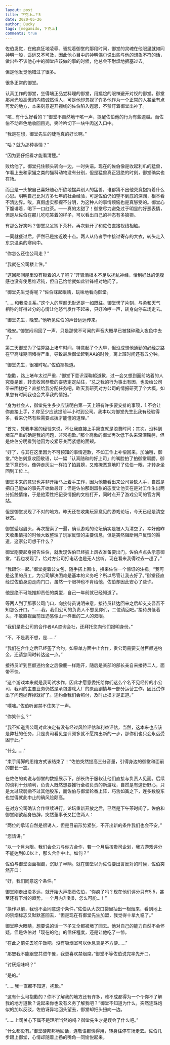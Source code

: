 ```yaml
---
layout: post
title: 下克上…？5
date: 2020-05-26
author: Ducky
tags: [megamido, 下克上]
comments: true
---
```

佐伯发觉，在他疯狂地凌辱、骚扰着御堂的那段时间，御堂的灵魂在他眼里就如同神明一般，遥远又不可及，因此他心目中的神明偶尔说出些与他的想象不符的话，做出些不该他心中的御堂应该做的事的时候，他总会不耐烦地搪塞过去。

但是他发觉他错过了很多。

很多正常的御堂。

认真工作的御堂，坐得端正品尝料理的御堂，用尴尬的眼神避开对视的御堂。御堂那月光般高傲的内核诚然诱人，可是他却忽视了许多他作为一个正常的人甚至有点可爱的地方，本来刻意避开视线的佐伯陷入遐思，不禁盯着御堂出神了。


“咳…有什么好看的？”御堂不自然地干咳一声，提醒佐伯他的行为有些逾越。而佐伯不动声色地收回目光，笑吟吟切下一块牛肉送入口中。

“我是在想，御堂先生的睫毛真的好长啊。”

“哈？就为那种事情？”

“因为要仔细看才能看清楚。”

败给他了。御堂托住额头转向一边，一时失语。现在的佐伯像是收起利爪的猛兽，乍看上去和家猫之类的猫科动物没有分别，但是猛兽真正狠绝的时刻，御堂确实也在场。

而且是一头按自己喜好随心所欲地摆弄别人的猛兽，谁都猜不出他究竟抱持着什么心思。明明自己比对方多七年的社会经验，可是佐伯仍如望不到底的深渊，根本看不清边界。唉，真假虚实都探不分明，为这种人的事情烦恼也是真够受的。御堂心下腹诽着，喝下一口红茶。——真的太甜了！御堂尽力避免过于明显的好恶表情，但是从佐伯在那儿吃吃笑着的样子，可以看出自己的神态有多狼狈。

有那么好笑吗？御堂忿忿搁下茶杯，再次躲开了和佐伯直接视线相触。


一同就餐过后，俨然已是接近晚十点。两人从侍者手中接过寄存的大衣，转头走入东京温柔的寒风中。


“你怎么还往公司走？”

“我就在公司楼上住。”

“这回那间屋里没有锁着的人了吧？”开胃酒根本不足以扰乱神经，恰到好处的饱腹感也没有使思维迟钝，但自己恰恰就如此针锋相对地问了。

“御堂先生觉得呢？”佐伯眯起眼睛，玩味地看向御堂。

“……和我没关系。”这个人的厚颜无耻还是一如既往。御堂愣了片刻，与柔和天气相称的好得过分的心情让他怒气发作不起来，只好冷哼一声，转身向停车场走去。

“御堂先生，晚安。”他听见佐伯的声音远远传来。

“晚安。”御堂闷闷回了一声，只是那微不可闻的声音大概早已被揉碎融入夜色中去了。


第二天御堂为了估算路上堵车时间，特意起了个大早，但没成想他通勤的必经之路在早高峰期间堵得严重，导致最后御堂赶到AA的时候，离上班时间还有五分钟。

“御堂先生，很准时呢。”佐伯揶揄道。

“抱歉，路上堵车太过严重…”御堂下意识深鞠躬道歉，过一会又想到面前站着的人究竟是谁，转念收回恭敬的姿势定定站住，“总之我的行为事出有因，也没给公司带来困扰吧？直接给我分配任务吧，昨天我研究对方公司的情报研究了个大概，如果您有时间我也会共享我的情报。”

“身为社会人，御堂先生多少应该明白第一天上班有许多要安排的事项，1.不会让你直接上手，2.你至少应该提前半小时到公司。我本以为御堂先生比我有经验得多，看来仍然有些需要点拨才能懂的道理。”

“首先，凭我丰富的经验来说，不让我直接上手简直就是浪费时间；其次，没料到堵车严重的确是我的问题，非常抱歉。”那个高傲的御堂再次低下头来深深鞠躬，但是佐伯分明看到他因为咬紧牙关而紧绷的面颊。

“好了，与其在这里因为不可预知的事情道歉，不如工作上补偿回来。加油哦，御堂。”佐伯刻意收回敬语，以一幅「认真随和的好上司」的嘴脸拍了拍御堂肩膀。御堂下意识地，像弹走灰尘一样拍了拍肩膀，又难掩恶意地盯了佐伯一眼，才转身坐回到工位上。

御堂本来的意思也并非开始马上着手工作，因为他能看出来公司紧缺人手，自然是把自己能做的事先开始做最好；但是佐伯那副嚣张的态度让他实在是对工作生出两分抵触情绪，于是他索性把记录情报的文档打开，同时点开了游戏公司的官方网站。


但是御堂发现了不对的地方。昨天还在收集玩家意见的游戏论坛，今天已经是清空状态。

御堂蹙起眉头，再次搜索了一遍，确认游戏的论坛确实是被人为清空了。幸好他昨天收集情报的时候大致整理了玩家反馈的主要信息，但是突然阻断用户反馈的渠道，这家公司想干什么？

御堂刚要起身报告佐伯，就发现佐伯已经披上风衣准备要出门。佐伯点点头示意御堂，“我也发现了，给对方公司打电话也是无人接听。现在看来我得过去一趟了。”

“我跟你一起。”御堂提着公文包，随手搭上围巾，换来佐伯一个惊讶的注视。“我可是这里的员工，为公司解决困难是基本的义务吧？所以尽管让我去好了。”御堂径直经过佐伯身边走向门口，虽然一个眼神也不肯给他，佐伯却因此安心了些许。

他是绝不可能推卸责任的类型，自己一年前就已经知道了。


等两人到了那家公司门口，向接待员说明来意，接待员转达回来之后却支支吾吾不知怎么开口。“……我，我们公司的负责人不想见你们，二位请回吧。”接待员低着头，不敢直视面前压迫感像山一样重的二人的双眼。

“我们是贵公司的合作者AA咨询会社，还拜托您向他们报明身份。”

“不，不是我不想，是……”

“我们在合作之后已经签了合约，如果单方面中止合作，贵公司需要支付巨额违约金，还请您同时转达这一点。”

接待员听到巨额违约金之后像鹿一样跑开，随后是某部的部长亲自来接待二人，面带不快。

“这个游戏本来就是我司试水作，因此才愿意委托给你们这么个名不见经传的小公司，我司的主要业务仍然是承包游戏大厂的原画剧情与一部分运营工作，因此试作出了问题抛弃掉就好了。违约金我们会照付，及时止损才是正道。”

“噗嗤。”佐伯听罢禁不住笑了一声。

“你笑什么？”

“我不知道贵公司对此决定有没有经过风险评估和利益评估，当然，这本来也应该是弊社的任务，只是贵司看见差评颇多就不愿跨出新的一步，那你们也只会永远受困于此。”

“什么……”

“束手缚脚的思维方式该结束了！”佐伯突然提高三分音量，引得身边的御堂和面前的部长一震。


在佐伯的劝说与御堂的数据展示下，部长终于服软让他们直接与负责人见面。后续的谈判十分顺利，负责人既然想要推行全权负责的新游戏，自然是有这份野心，只是太过软弱拗不过其他股东，而佐伯与御堂轮番上阵，巧舌如簧之下，连多数股东也觉得就此中止的确风险颇高。

在对方公司确认合作继续进行，论坛重新开放之后，已然是下午茶时间了。佐伯和御堂刚欲起身告辞，突然董事长又拦住两人：

“两位的承诺自然是很诱人，但是目前形势紧张，不开出新的条件我们也会不安。”

“您请讲。”

“以一个月为限。我们会全力与你方合作，若一个月后按贵司企划，我方游戏评分不能达到8.0以上，那么合作中止。如何？”

佐伯与御堂面面相觑，沉默了半晌。就在御堂以为佐伯要出言反对的时候，佐伯突然开口：

“好，我们同意这个条件。”


御堂刚走出没多远，就开始大声指责佐伯，“你疯了吗？现在他们评分只有5.5，甚至还有下滑的趋势，一个月内升到8，怎么可能…！”

“换作以前，我也不会同意这个条件。”佐伯从大衣口袋里抽出一根烟来，看到地上的禁烟标志又默默塞回去，“但是现在有御堂先生加盟，我觉得十拿九稳了。”

御堂睁大眼睛，想要说的话一下子又全都被堵了回去。他对自己的能力自然不会怀疑，但是佐伯对「现在的他」的信任程度，还是让他吃了一惊。

“在此之前先去吃午饭吧。没有吸烟室可以休息真是不方便……”

“那恕我不能跟您共进午餐，我更喜欢禁烟席。”御堂不等佐伯说完率先开口。

“讨厌烟味吗？”

“是的。”

“……我一直都不知道，抱歉。”

“这有什么可抱歉的？你不了解我的地方还有许多，难不成都得为一个个你不了解我的地方道歉？说起来你也没有义务了解我吧？”御堂不知道为什么，突然连珠炮似的加以反驳，佐伯讶异地回头望去，御堂却把头扭向一边。

“……上司关心下属不是理所当然的吗？御堂先生才是误会了什么吧。”

“什么都没有。”御堂硬邦邦地回话，连敬语都懒得用，转身往停车场走去。佐伯几步跟上御堂，心情却随着上扬的嘴角一同愉悦起来。
